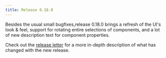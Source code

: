 ```yaml
---
title: Release 0.18.0
---
```


Besides the usual small bugfixes,release 0.18.0 brings a refresh of the UI's look & feel,
support for rotating entire selections of components, and a lot of new description text
for component properties.

Check out the [release letter](/docs/releases/release-0.18.0/index.html)
for a more in-depth description of what has changed with the new release.

